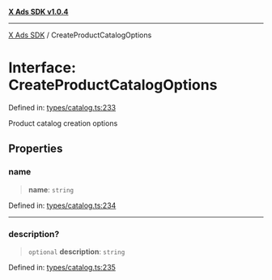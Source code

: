 [**X Ads SDK v1.0.4**](../README.md)

***

[X Ads SDK](../globals.md) / CreateProductCatalogOptions

# Interface: CreateProductCatalogOptions

Defined in: [types/catalog.ts:233](https://github.com/kage1020/x-ads-sdk/blob/main/src/types/catalog.ts#L233)

Product catalog creation options

## Properties

### name

> **name**: `string`

Defined in: [types/catalog.ts:234](https://github.com/kage1020/x-ads-sdk/blob/main/src/types/catalog.ts#L234)

***

### description?

> `optional` **description**: `string`

Defined in: [types/catalog.ts:235](https://github.com/kage1020/x-ads-sdk/blob/main/src/types/catalog.ts#L235)
